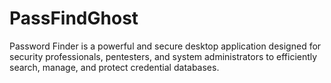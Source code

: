# PassFindGhost
Password Finder is a powerful and secure desktop application designed for security professionals, pentesters, and system administrators to efficiently search, manage, and protect credential databases.
